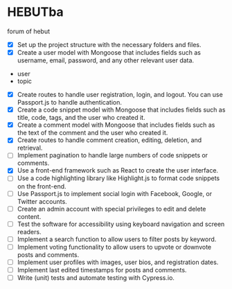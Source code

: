 # HEBUTba

forum of hebut


- [x] Set up the project structure with the necessary folders and files.
- [x] Create a user model with Mongoose that includes fields such as username, email, password, and any other relevant user data.
- user
- topic
- [x] Create routes to handle user registration, login, and logout. You can use Passport.js to handle authentication.
- [x] Create a code snippet model with Mongoose that includes fields such as title, code, tags, and the user who created it.
- [x] Create a comment model with Mongoose that includes fields such as the text of the comment and the user who created it.
- [x] Create routes to handle comment creation, editing, deletion, and retrieval.
- [ ] Implement pagination to handle large numbers of code snippets or comments.
- [x] Use a front-end framework such as React to create the user interface.
- [ ] Use a code highlighting library like Highlight.js to format code snippets on the front-end.
- [ ] Use Passport.js to implement social login with Facebook, Google, or Twitter accounts.
- [ ] Create an admin account with special privileges to edit and delete content.
- [ ] Test the software for accessibility using keyboard navigation and screen readers.
- [ ] Implement a search function to allow users to filter posts by keyword.
- [ ] Implement voting functionality to allow users to upvote or downvote posts and comments.
- [ ] Implement user profiles with images, user bios, and registration dates.
- [ ] Implement last edited timestamps for posts and comments.
- [ ] Write (unit) tests and automate testing with Cypress.io.
